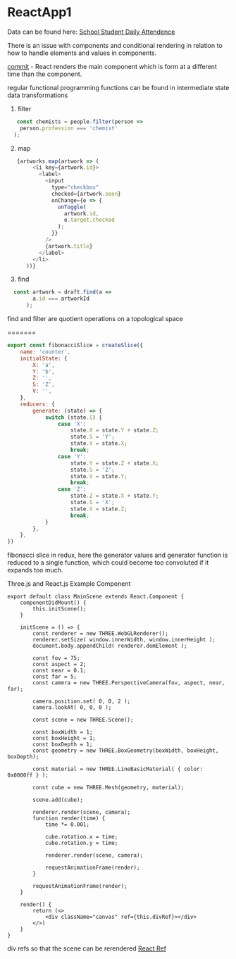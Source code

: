 # ReactApp1

Data can be found here: [School Student Daily Attendence](https://www.kaggle.com/datasets/sahirmaharajj/school-student-daily-attendance)

There is an issue with components and conditional rendering in relation to how to handle elements and values in components. 

[commit](https://github.com/ericung/ReactApp1/commit/894e82481d93270f82b99d37810a08de9ef55142) - React renders the main component which is form at a different time than the component.

regular functional programming functions can be found in intermediate state data transformations

1. filter

``` js
   const chemists = people.filter(person =>
    person.profession === 'chemist'
  );
```
   
2. map

``` js
   {artworks.map(artwork => (
        <li key={artwork.id}>
          <label>
            <input
              type="checkbox"
              checked={artwork.seen}
              onChange={e => {
                onToggle(
                  artwork.id,
                  e.target.checked
                );
              }}
            />
            {artwork.title}
          </label>
        </li>
      ))}
```
  
3. find

``` js
  const artwork = draft.find(a =>
        a.id === artworkId
      );
```

find and filter are quotient operations on a topological space

=======

```javascript
export const fibonacciSlice = createSlice({
    name: 'counter',
    initialState: {
        X: 'a',
        Y: 'b',
        Z: '',
        S: 'Z',
        V: '',
    },
    reducers: {
        generate: (state) => {
            switch (state.S) {
                case 'X':
                    state.X = state.Y + state.Z;
                    state.S = 'Y';
                    state.V = state.X;
                    break;
                case 'Y':
                    state.Y = state.Z + state.X;
                    state.S = 'Z';
                    state.V = state.Y;
                    break;
                case 'Z':
                    state.Z = state.X + state.Y;
                    state.S = 'X';
                    state.V = state.Z;
                    break;
            }
        },
    },
})
```

fibonacci slice in redux, here the generator values and generator function is reduced to a single function, which could become too convoluted if it expands too much.

Three.js and React.js Example Component

```
export default class MainScene extends React.Component {
    componentDidMount() {
        this.initScene();
    }

    initScene = () => {
        const renderer = new THREE.WebGLRenderer();
        renderer.setSize( window.innerWidth, window.innerHeight );
        document.body.appendChild( renderer.domElement );

        const fov = 75;
        const aspect = 2; 
        const near = 0.1;
        const far = 5;
        const camera = new THREE.PerspectiveCamera(fov, aspect, near, far);

        camera.position.set( 0, 0, 2 );
        camera.lookAt( 0, 0, 0 );

        const scene = new THREE.Scene();

        const boxWidth = 1;
        const boxHeight = 1;
        const boxDepth = 1;
        const geometry = new THREE.BoxGeometry(boxWidth, boxHeight, boxDepth);

        const material = new THREE.LineBasicMaterial( { color: 0x0000ff } );

        const cube = new THREE.Mesh(geometry, material);

        scene.add(cube);

        renderer.render(scene, camera);
        function render(time) {
            time *= 0.001;

            cube.rotation.x = time;
            cube.rotation.y = time;

            renderer.render(scene, camera);

            requestAnimationFrame(render);
        }

        requestAnimationFrame(render);
    }

    render() {
        return (<>
            <div className="canvas" ref={this.divRef}></div>
        </>)
    }
}
```

div refs so that the scene can be rerendered
[React Ref](https://react.dev/learn/manipulating-the-dom-with-refs)
